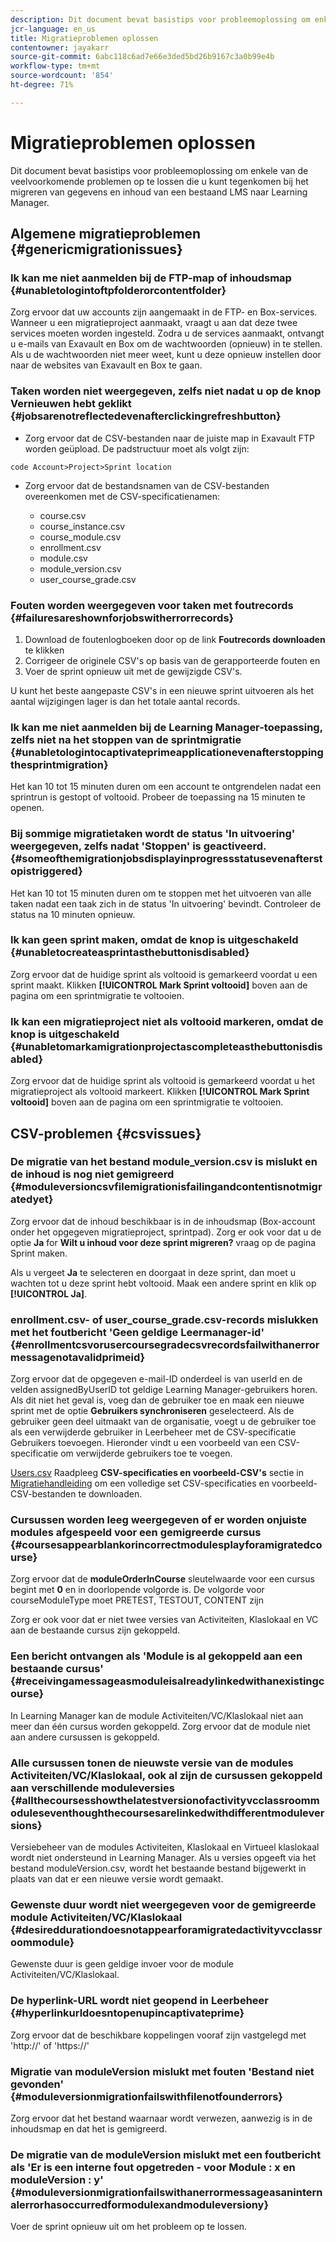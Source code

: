 ```yaml
---
description: Dit document bevat basistips voor probleemoplossing om enkele van de veelvoorkomende problemen op te lossen die u kunt tegenkomen bij het migreren van gegevens en inhoud van een bestaand LMS naar Learning Manager.
jcr-language: en_us
title: Migratieproblemen oplossen
contentowner: jayakarr
source-git-commit: 6abc118c6ad7e66e3ded5bd26b9167c3a0b99e4b
workflow-type: tm+mt
source-wordcount: '854'
ht-degree: 71%

---
```




# Migratieproblemen oplossen

Dit document bevat basistips voor probleemoplossing om enkele van de veelvoorkomende problemen op te lossen die u kunt tegenkomen bij het migreren van gegevens en inhoud van een bestaand LMS naar Learning Manager.

## Algemene migratieproblemen {#genericmigrationissues}

### Ik kan me niet aanmelden bij de FTP-map of inhoudsmap {#unabletologintoftpfolderorcontentfolder}

Zorg ervoor dat uw accounts zijn aangemaakt in de FTP- en Box-services. Wanneer u een migratieproject aanmaakt, vraagt u aan dat deze twee services moeten worden ingesteld. Zodra u de services aanmaakt, ontvangt u e-mails van Exavault en Box om de wachtwoorden (opnieuw) in te stellen. Als u de wachtwoorden niet meer weet, kunt u deze opnieuw instellen door naar de websites van Exavault en Box te gaan.

### Taken worden niet weergegeven, zelfs niet nadat u op de knop Vernieuwen hebt geklikt {#jobsarenotreflectedevenafterclickingrefreshbutton}

* Zorg ervoor dat de CSV-bestanden naar de juiste map in Exavault FTP worden geüpload. De padstructuur moet als volgt zijn:

`code Account>Project>Sprint location`

* Zorg ervoor dat de bestandsnamen van de CSV-bestanden overeenkomen met de CSV-specificatienamen:

   * course.csv
   * course_instance.csv
   * course_module.csv
   * enrollment.csv
   * module.csv
   * module_version.csv
   * user_course_grade.csv

### Fouten worden weergegeven voor taken met foutrecords {#failuresareshownforjobswitherrorrecords}

1. Download de foutenlogboeken door op de link **Foutrecords downloaden** te klikken
1. Corrigeer de originele CSV&#39;s op basis van de gerapporteerde fouten en
1. Voer de sprint opnieuw uit met de gewijzigde CSV&#39;s.

U kunt het beste aangepaste CSV&#39;s in een nieuwe sprint uitvoeren als het aantal wijzigingen lager is dan het totale aantal records.

### Ik kan me niet aanmelden bij de Learning Manager-toepassing, zelfs niet na het stoppen van de sprintmigratie {#unabletologintocaptivateprimeapplicationevenafterstoppingthesprintmigration}

Het kan 10 tot 15 minuten duren om een account te ontgrendelen nadat een sprintrun is gestopt of voltooid. Probeer de toepassing na 15 minuten te openen.

### Bij sommige migratietaken wordt de status &#39;In uitvoering&#39; weergegeven, zelfs nadat &#39;Stoppen&#39; is geactiveerd. {#someofthemigrationjobsdisplayinprogressstatusevenafterstopistriggered}

Het kan 10 tot 15 minuten duren om te stoppen met het uitvoeren van alle taken nadat een taak zich in de status &#39;In uitvoering&#39; bevindt. Controleer de status na 10 minuten opnieuw.

### Ik kan geen sprint maken, omdat de knop is uitgeschakeld {#unabletocreateasprintasthebuttonisdisabled}

Zorg ervoor dat de huidige sprint als voltooid is gemarkeerd voordat u een sprint maakt. Klikken **[!UICONTROL Mark Sprint voltooid]** boven aan de pagina om een sprintmigratie te voltooien.

### Ik kan een migratieproject niet als voltooid markeren, omdat de knop is uitgeschakeld {#unabletomarkamigrationprojectascompleteasthebuttonisdisabled}

Zorg ervoor dat de huidige sprint als voltooid is gemarkeerd voordat u het migratieproject als voltooid markeert. Klikken **[!UICONTROL Mark Sprint voltooid]** boven aan de pagina om een sprintmigratie te voltooien.

## CSV-problemen {#csvissues}

### De migratie van het bestand module_version.csv is mislukt en de inhoud is nog niet gemigreerd {#moduleversioncsvfilemigrationisfailingandcontentisnotmigratedyet}

Zorg ervoor dat de inhoud beschikbaar is in de inhoudsmap (Box-account onder het opgegeven migratieproject, sprintpad). Zorg er ook voor dat u de optie **Ja** for **Wilt u inhoud voor deze sprint migreren?** vraag op de pagina Sprint maken.

Als u vergeet **Ja** te selecteren en doorgaat in deze sprint, dan moet u wachten tot u deze sprint hebt voltooid. Maak een andere sprint en klik op **[!UICONTROL Ja]**.

### enrollment.csv- of user_course_grade.csv-records mislukken met het foutbericht &#39;Geen geldige Leermanager-id&#39; {#enrollmentcsvorusercoursegradecsvrecordsfailwithanerrormessagenotavalidprimeid}

Zorg ervoor dat de opgegeven e-mail-ID onderdeel is van userId en de velden assignedByUserID tot geldige Learning Manager-gebruikers horen. Als dit niet het geval is, voeg dan de gebruiker toe en maak een nieuwe sprint met de optie **Gebruikers synchroniseren** geselecteerd. Als de gebruiker geen deel uitmaakt van de organisatie, voegt u de gebruiker toe als een verwijderde gebruiker in Leerbeheer met de CSV-specificatie Gebruikers toevoegen. Hieronder vindt u een voorbeeld van een CSV-specificatie om verwijderde gebruikers toe te voegen.

[Users.csv](assets/users.zip) Raadpleeg **CSV-specificaties en voorbeeld-CSV&#39;s** sectie in [Migratiehandleiding](../integration-admin/feature-summary/migration-manual.md) om een volledige set CSV-specificaties en voorbeeld-CSV-bestanden te downloaden.

### Cursussen worden leeg weergegeven of er worden onjuiste modules afgespeeld voor een gemigreerde cursus {#coursesappearblankorincorrectmodulesplayforamigratedcourse}

Zorg ervoor dat de **moduleOrderInCourse** sleutelwaarde voor een cursus begint met **0** en in doorlopende volgorde is. De volgorde voor courseModuleType moet PRETEST, TESTOUT, CONTENT zijn

Zorg er ook voor dat er niet twee versies van Activiteiten, Klaslokaal en VC aan de bestaande cursus zijn gekoppeld.

### Een bericht ontvangen als &#39;Module is al gekoppeld aan een bestaande cursus&#39; {#receivingamessageasmoduleisalreadylinkedwithanexistingcourse}

In Learning Manager kan de module Activiteiten/VC/Klaslokaal niet aan meer dan één cursus worden gekoppeld. Zorg ervoor dat de module niet aan andere cursussen is gekoppeld.

### Alle cursussen tonen de nieuwste versie van de modules Activiteiten/VC/Klaslokaal, ook al zijn de cursussen gekoppeld aan verschillende moduleversies {#allthecoursesshowthelatestversionofactivityvcclassroommoduleseventhoughthecoursesarelinkedwithdifferentmoduleversions}

Versiebeheer van de modules Activiteiten, Klaslokaal en Virtueel klaslokaal wordt niet ondersteund in Learning Manager. Als u versies opgeeft via het bestand moduleVersion.csv, wordt het bestaande bestand bijgewerkt in plaats van dat er een nieuwe versie wordt gemaakt.

### Gewenste duur wordt niet weergegeven voor de gemigreerde module Activiteiten/VC/Klaslokaal {#desireddurationdoesnotappearforamigratedactivityvcclassroommodule}

Gewenste duur is geen geldige invoer voor de module Activiteiten/VC/Klaslokaal.

### De hyperlink-URL wordt niet geopend in Leerbeheer {#hyperlinkurldoesntopenupincaptivateprime}

Zorg ervoor dat de beschikbare koppelingen vooraf zijn vastgelegd met &#39;http://&#39; of &#39;https://&#39;

### Migratie van moduleVersion mislukt met fouten &#39;Bestand niet gevonden&#39; {#moduleversionmigrationfailswithfilenotfounderrors}

Zorg ervoor dat het bestand waarnaar wordt verwezen, aanwezig is in de inhoudsmap en dat het is gemigreerd.

### De migratie van de moduleVersion mislukt met een foutbericht als &#39;Er is een interne fout opgetreden - voor Module : x en moduleVersion : y&#39; {#moduleversionmigrationfailswithanerrormessageasaninternalerrorhasoccurredformodulexandmoduleversiony}

Voer de sprint opnieuw uit om het probleem op te lossen.
